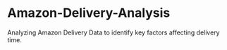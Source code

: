# Amazon-Delivery-Analysis
Analyzing Amazon Delivery Data to identify key factors affecting delivery time.
